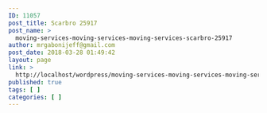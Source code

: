```yaml
---
ID: 11057
post_title: Scarbro 25917
post_name: >
  moving-services-moving-services-moving-services-scarbro-25917
author: mrgabonijeff@gmail.com
post_date: 2018-03-28 01:49:42
layout: page
link: >
  http://localhost/wordpress/moving-services-moving-services-moving-services-scarbro-25917/
published: true
tags: [ ]
categories: [ ]
---
```

